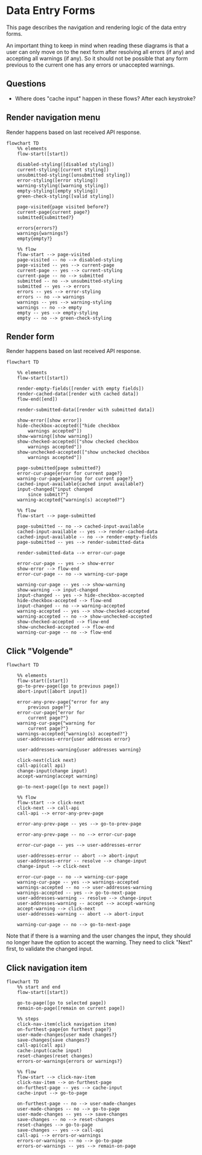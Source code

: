# Data Entry Forms

This page describes the navigation and rendering logic of the data entry forms.

An important thing to keep in mind when reading these diagrams is that a user can only move on to the next form after resolving all errors (if any) and accepting all warnings (if any). So it should not be possible that any form previous to the current one has any errors or unaccepted warnings.


## Questions
- Where does "cache input" happen in these flows? After each keystroke?


## Render navigation menu

Render happens based on last received API response.

```mermaid
flowchart TD
    %% elements
    flow-start([start])

    disabled-styling([disabled styling])
    current-styling([current styling])
    unsubmitted-styling([unsubmitted styling])
    error-styling([error styling])
    warning-styling([warning styling])
    empty-styling([empty styling])
    green-check-styling([valid styling])

    page-visited{page visited before?}
    current-page{current page?}
    submitted{submitted?}

    errors{errors?}
    warnings{warnings?}
    empty{empty?}

    %% flow
    flow-start --> page-visited
    page-visited -- no --> disabled-styling
    page-visited -- yes --> current-page
    current-page -- yes --> current-styling
    current-page -- no --> submitted
    submitted -- no --> unsubmitted-styling
    submitted -- yes --> errors
    errors -- yes --> error-styling
    errors -- no --> warnings
    warnings -- yes --> warning-styling
    warnings -- no --> empty
    empty -- yes --> empty-styling
    empty -- no --> green-check-styling

```


## Render form

Render happens based on last received API response.

```mermaid
flowchart TD

    %% elements
    flow-start([start])

    render-empty-fields([render with empty fields])
    render-cached-data([render with cached data])
    flow-end([end])

    render-submitted-data([render with submitted data])

    show-error([show error])
    hide-checkbox-accepted(["hide checkbox
        warnings accepted"])
    show-warning([show warning])
    show-checked-accepted(["show checked checkbox
        warnings accepted"])
    show-unchecked-accepted(["show unchecked checkbox
        warnings accepted"])

    page-submitted{page submitted?}
    error-cur-page{error for current page?}
    warning-cur-page{warning for current page?}
    cached-input-available{cached input available?}
    input-changed{"input changed
        since submit?"}
    warning-accepted{"warning(s) accepted?"}

    %% flow
    flow-start --> page-submitted

    page-submitted -- no --> cached-input-available
    cached-input-available -- yes --> render-cached-data
    cached-input-available -- no --> render-empty-fields
    page-submitted -- yes --> render-submitted-data
    
    render-submitted-data --> error-cur-page

    error-cur-page -- yes --> show-error
    show-error --> flow-end
    error-cur-page -- no --> warning-cur-page

    warning-cur-page -- yes --> show-warning
    show-warning --> input-changed
    input-changed -- yes --> hide-checkbox-accepted
    hide-checkbox-accepted --> flow-end
    input-changed -- no --> warning-accepted
    warning-accepted -- yes --> show-checked-accepted
    warning-accepted -- no --> show-unchecked-accepted
    show-checked-accepted --> flow-end
    show-unchecked-accepted --> flow-end
    warning-cur-page -- no --> flow-end
```


## Click "Volgende"

```mermaid
flowchart TD

    %% elements
    flow-start([start])
    go-to-prev-page([go to previous page])
    abort-input([abort input])

    error-any-prev-page{"error for any
        previous page?"}
    error-cur-page{"error for 
        current page?"}
    warning-cur-page{"warning for
        current page?"}
    warnings-accepted{"warning(s) accepted?"}
    user-addresses-error{user addresses error}

    user-addresses-warning{user addresses warning}

    click-next(click next)
    call-api(call api)
    change-input(change input)
    accept-warning(accept warning)

    go-to-next-page([go to next page])

    %% flow
    flow-start --> click-next
    click-next --> call-api
    call-api --> error-any-prev-page

    error-any-prev-page -- yes --> go-to-prev-page

    error-any-prev-page -- no --> error-cur-page

    error-cur-page -- yes --> user-addresses-error
    
    user-addresses-error -- abort --> abort-input
    user-addresses-error -- resolve --> change-input
    change-input --> click-next

    error-cur-page -- no --> warning-cur-page
    warning-cur-page -- yes --> warnings-accepted
    warnings-accepted -- no --> user-addresses-warning
    warnings-accepted -- yes --> go-to-next-page
    user-addresses-warning -- resolve --> change-input
    user-addresses-warning -- accept --> accept-warning
    accept-warning --> click-next
    user-addresses-warning -- abort --> abort-input

    warning-cur-page -- no --> go-to-next-page

```

Note that if there is a warning and the user changes the input, they should no longer have the option to accept the warning. They need to click "Next" first, to validate the changed input.


## Click navigation item

```mermaid
flowchart TD
    %% start and end
    flow-start([start])

    go-to-page([go to selected page])
    remain-on-page([remain on current page])

    %% steps
    click-nav-item(click navigation item)
    on-furthest-page{on furthest page?}
    user-made-changes{user made changes?}
    save-changes{save changes?}
    call-api(call api)
    cache-input(cache input)
    reset-changes(reset changes)
    errors-or-warnings{errors or warnings?}

    %% flow
    flow-start --> click-nav-item
    click-nav-item --> on-furthest-page
    on-furthest-page -- yes --> cache-input
    cache-input --> go-to-page

    on-furthest-page -- no --> user-made-changes
    user-made-changes -- no --> go-to-page
    user-made-changes -- yes --> save-changes
    save-changes -- no --> reset-changes
    reset-changes --> go-to-page
    save-changes -- yes --> call-api
    call-api --> errors-or-warnings
    errors-or-warnings -- no --> go-to-page
    errors-or-warnings -- yes --> remain-on-page

```
